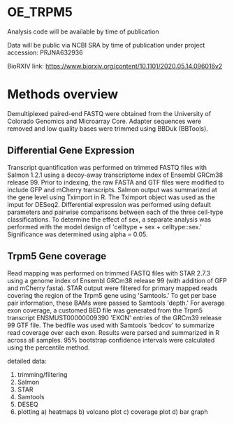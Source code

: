# OE_TRPM5

Analysis code will be available by time of publication

Data will be public via NCBI SRA by time of publication under project accession: PRJNA632936

BioRXIV link: https://www.biorxiv.org/content/10.1101/2020.05.14.096016v2

# Methods overview  

Demultiplexed paired-end FASTQ were obtained from the University of Colorado Genomics and Microarray Core. Adapter sequences were removed and low quality bases were trimmed using BBDuk (BBTools).

## Differential Gene Expression

Transcript quantification was performed on trimmed FASTQ files with Salmon 1.2.1  using a decoy-away transcriptome index of Ensembl GRCm38 release 99. Prior to indexing, the raw FASTA and GTF files were modified to include GFP and mCherry transcripts.  Salmon output was summarized at the gene level using Tximport in R. The Tximport object was used as the imput for DESeq2. Differential expression was performed using default parameters and pairwise comparisons between each of the three cell-type classifications.  To determine the effect of sex, a separate analysis was performed with the model design of 'celltype + sex + celltype::sex.' Significance was determined using alpha = 0.05.  


## Trpm5 Gene coverage

Read mapping was performed on trimmed FASTQ files with STAR 2.7.3 using a genome index of Ensembl GRCm38 release 99 (with addition of GFP and mCherry fasta). STAR output were filtered for primary mapped reads covering the region of the Trpm5 gene using 'Samtools.' To get per base pair information, these BAMs were passed to Samtools 'depth.' For average exon coverage, a customed BED file was generated from the Trpm5 transcript ENSMUST00000009390 'EXON' entries of the GRCm39 release 99 GTF file. The bedfile was used with Samtools 'bedcov' to summarize read coverage over each exon.  Results were parsed and summarized in R across all samples.  95% bootstrap confidence intervals were calculated using the percentile method.

detailed data:
1) trimming/filtering
2) Salmon 
3) STAR
4) Samtools
5) DESEQ
6) plotting
  a) heatmaps
  b) volcano plot
  c) coverage plot
  d) bar graph

